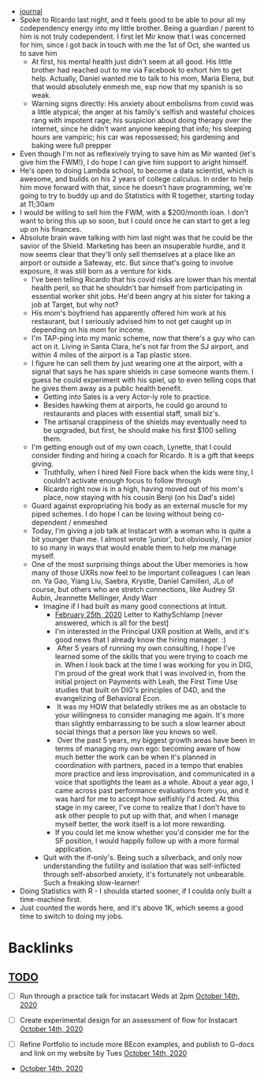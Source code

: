 - [journal](<journal.md>)
- Spoke to Ricardo last night, and it feels good to be able to pour all my codependency energy into my little brother. Being a guardian / parent to him is not truly codependent. I first let Mir know that I was concerned for him, since i got back in touch with me the 1st of Oct, she wanted us to save him
    - At first, his mental health just didn't seem at all good. His little brother had reached out to me via Facebook to exhort him to get help. Actually, Daniel wanted me to talk to his mom, Maria Elena, but that would absolutely enmesh me, esp now that my spanish is so weak.
    - Warning signs directly: His anxiety about embolisms from covid was a little atypical; the anger at his family's selfish and wasteful choices rang with impotent rage; his suspicion about doing therapy over the internet, since he didn't want anyone keeping that info; his sleeping hours are vampiric; his car was repossessed; his gardening and baking were full prepper 
- Even though I'm not as reflexively trying to save him as Mir wanted (let's give him the FWM!), I do hope I can give him support to aright himself.
- He's open to doing Lambda school, to become a data scientist, which is awesome, and builds on his 2 years of college calculus. In order to help him move forward with that, since he doesn't have programming, we're going to try to buddy up and do Statistics with R together, starting today at 11;30am
- I would be willing to sell him the FWM, with a $200/month loan. I don't want to bring this up so soon, but I could once he can start to get a leg up on his finances.
- Absolute brain wave talking with him last night was that he could be the savior of the Shield. Marketing has been an insuperable hurdle, and it now seems clear that they'll only sell themselves at a place like an airport or outside a Safeway, etc. But since that's going to involve exposure, it was still born as a venture for kids. 
    - I've been telling Ricardo that his covid risks are lower than his mental health peril, so that he shouldn't bar himself from participating in essential worker shit jobs. He'd been angry at his sister for taking a job at Target, but why not? 
    - His mom's boyfriend has apparently offered him work at his restaurant, but I seriously advised him to not get caught up in depending on his mom for income.
    - I'm TAP-ping into my manic scheme, now that there's a guy who can act on it. Living in Santa Clara, he's not far from the SJ airport, and within 4 miles of the airport is a Tap plastic store. 
    - I figure he can sell them by just wearing one at the airport, with a signal that says he has spare shields in case someone wants them. I guess he could experiment with his spiel, up to even telling cops that he gives them away as a public health benefit. 
        - Getting into Sales is a very Actor-ly role to practice. 
        - Besides hawking them at airports, he could go around to restaurants and places with essential staff, small biz's.
        - The artisanal crappiness of the shields may eventually need to be upgraded, but first, he should make his first $100 selling them.
    - I'm getting enough out of my own coach, Lynette, that I could consider finding and hiring a coach for Ricardo. It is a gift that keeps giving. 
        - Truthfully, when I hired Neil Fiore back when the kids were tiny, I couldn't activate enough focus to follow through
        - Ricardo right now is in a high, having moved out of his mom's place, now staying with his cousin Benji (on his Dad's side)
    - Guard against expropriating his body as an external muscle for my piped schemes. I do hope I can be loving without being co-dependent / enmeshed
    - Today, I'm giving a job talk at Instacart with a woman who is quite a bit younger than me. I almost wrote 'junior', but obviously, I'm junior to so many in ways that would enable them to help me manage myself.
    - One of the most surprising things about the Uber memories is how many of those UXRs now feel to be important colleagues I can lean on. Ya Gao, Yiang Liu, Saebra, Krystle, Daniel Camilleri, JLo of course, but others who are stretch connections, like Audrey St Aubin, Jeannette Mellinger, Andy Warr
        - Imagine if I had built as many good connections at Intuit.
            - [February 25th, 2020](<February 25th, 2020.md>) Letter to KathySchlamp [never answered, which is all for the best]
            - I'm interested in the Principal UXR position at Wells, and it's good news that I already know the hiring manager. :)
            -  After 5 years of running my own consulting, I hope I've learned some of the skills that you were trying to coach me in. When I look back at the time I was working for you in DIG, I'm proud of the great work that I was involved in, from the initial project on Payments with Leah, the First Time Use studies that built on DIG's principles of D4D, and the evangelizing of Behavioral Econ.
            -  It was my HOW that belatedly strikes me as an obstacle to your willingness to consider managing me again. It's more than slightly embarrassing to be such a slow learner about social things that a person like you knows so well.
            -  Over the past 5 years, my biggest growth areas have been in terms of managing my own ego: becoming aware of how much better the work can be when it's planned in coordination with partners, paced in a tempo that enables more practice and less improvisation, and communicated in a voice that spotlights the team as a whole. About a year ago, I came across past performance evaluations from you, and it was hard for me to accept how selfishly I'd acted. At this stage in my career, I've come to realize that I don't have to ask other people to put up with that, and when I manage myself better, the work itself is a lot more rewarding.
            - If you could let me know whether you'd consider me for the SF position, I would happily follow up with a more formal application.
        - Quit with the if-only's. Being such a silverback, and only now understanding the futility and isolation that was self-inflicted through self-absorbed anxiety, it's fortunately not unbearable. Such a freaking slow-learner!
- Doing Statistics with R - I shoulda started sooner, if I coulda only built a time-machine first. 
- Just counted the words here, and it's above 1K, which seems a good time to switch to doing my jobs.

# Backlinks
## [TODO](<TODO.md>)
- [ ] Run through a practice talk for instacart Weds at 2pm [October 14th, 2020](<October 14th, 2020.md>)

- [ ] Create experimental design for an assessment of flow for Instacart [October 14th, 2020](<October 14th, 2020.md>)

- [ ] Refine Portfolio to include more BEcon examples, and publish to G-docs and link on my website by Tues [October 14th, 2020](<October 14th, 2020.md>)

- [October 14th, 2020](<October 14th, 2020.md>)

